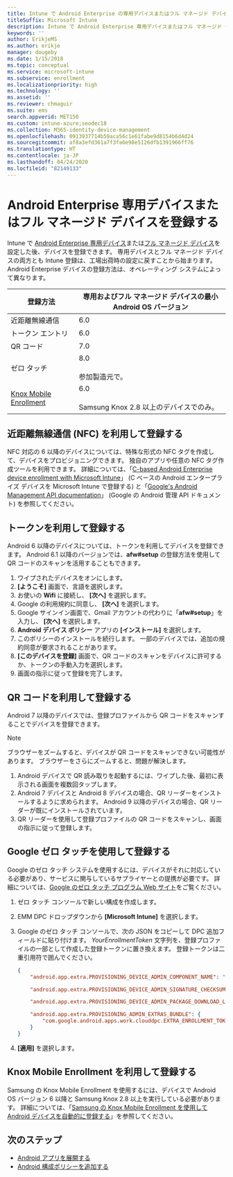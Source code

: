 ```yaml
---
title: Intune で Android Enterprise の専用デバイスまたはフル マネージド デバイスを登録する
titleSuffix: Microsoft Intune
description: Intune で Android Enterprise 専用デバイスまたはフル マネージド デバイスを登録する方法について説明します。
keywords: ''
author: ErikjeMS
ms.author: erikje
manager: dougeby
ms.date: 1/15/2018
ms.topic: conceptual
ms.service: microsoft-intune
ms.subservice: enrollment
ms.localizationpriority: high
ms.technology: ''
ms.assetid: ''
ms.reviewer: chmaguir
ms.suite: ems
search.appverid: MET150
ms.custom: intune-azure;seodec18
ms.collection: M365-identity-device-management
ms.openlocfilehash: 0913937714b59aca56c1e61fabe9d8154b6d4d24
ms.sourcegitcommit: af8a3efd361a7f3fa6e98e5126dfb1391966ff76
ms.translationtype: HT
ms.contentlocale: ja-JP
ms.lasthandoff: 04/24/2020
ms.locfileid: "82149133"
---
```

# <a name="enroll-your-android-enterprise-dedicated-devices-or-fully-managed-devices"></a>Android Enterprise 専用デバイスまたはフル マネージド デバイスを登録する

Intune で [Android Enterprise 専用デバイス](android-kiosk-enroll.md)または[フル マネージド デバイス](android-fully-managed-enroll.md)を設定した後、デバイスを登録できます。 専用デバイスとフル マネージド デバイスの両方とも Intune 登録は、工場出荷時の設定に戻すことから始まります。 Android Enterprise デバイスの登録方法は、オペレーティング システムによって異なります。

| 登録方法 | 専用およびフル マネージド デバイスの最小 Android OS バージョン |
| ----- | ----- |
| 近距離無線通信 | 6.0 |
| トークン エントリ | 6.0 |
| QR コード | 7.0 |
| ゼロ タッチ  | 8.0<br><br> 参加製造元で。 |
| [Knox Mobile Enrollment](https://docs.microsoft.com/mem/intune/enrollment/android-samsung-knox-mobile-enroll)  | 6.0<br><br> Samsung Knox 2.8 以上のデバイスでのみ。 |

## <a name="enroll-by-using-near-field-communication-nfc"></a>近距離無線通信 (NFC) を利用して登録する

NFC 対応の 6 以降のデバイスについては、特殊な形式の NFC タグを作成して、デバイスをプロビジョニングできます。 独自のアプリや任意の NFC タグ作成ツールを利用できます。 詳細については、「[C-based Android Enterprise device enrollment with Microsoft Intune](https://blogs.technet.microsoft.com/cbernier/2018/10/15/nfc-based-android-enterprise-device-enrollment-with-microsoft-intune/)」 (C ベースの Android エンタープライズ デバイスを Microsoft Intune で登録する) と「[Google's Android Management API documentation](https://developers.google.com/android/management/provision-device#nfc_method)」 (Google の Android 管理 API ドキュメント) を参照してください。

## <a name="enroll-by-using-a-token"></a>トークンを利用して登録する

Android 6 以降のデバイスについては、トークンを利用してデバイスを登録できます。 Android 6.1 以降のバージョンでは、**afw#setup** の登録方法を使用して QR コードのスキャンを活用することもできます。

1. ワイプされたデバイスをオンにします。
2. **[ようこそ]** 画面で、言語を選択します。
3. お使いの **Wifi** に接続し、 **[次へ]** を選択します。
4. Google の利用規約に同意し、 **[次へ]** を選択します。
5. Google サインイン画面で、Gmail アカウントの代わりに「**afw#setup**」を入力し、 **[次へ]** を選択します。
6. **Android デバイス ポリシー** アプリの **[インストール]** を選択します。
7. このポリシーのインストールを続行します。  一部のデバイスでは、追加の規約同意が要求されることがあります。
8. **[このデバイスを登録]** 画面で、QR コードのスキャンをデバイスに許可するか、トークンの手動入力を選択します。
9. 画面の指示に従って登録を完了します。

## <a name="enroll-by-using-a-qr-code"></a>QR コードを利用して登録する

Android 7 以降のデバイスでは、登録プロファイルから QR コードをスキャンすることでデバイスを登録できます。

> [!Note]
> ブラウザーをズームすると、デバイスが QR コードをスキャンできない可能性があります。 ブラウザーをさらにズームすると、問題が解決します。

1. Android デバイスで QR 読み取りを起動するには、ワイプした後、最初に表示される画面を複数回タップします。
2. Android 7 デバイスと Android 8 デバイスの場合、QR リーダーをインストールするように求められます。 Android 9 以降のデバイスの場合、QR リーダーが既にインストールされています。
3. QR リーダーを使用して登録プロファイルの QR コードをスキャンし、画面の指示に従って登録します。

## <a name="enroll-by-using-google-zero-touch"></a>Google ゼロ タッチを使用して登録する

Google のゼロ タッチ システムを使用するには、デバイスがそれに対応している必要があり、サービスに関与しているサプライヤーとの提携が必要です。  詳細については、[Google のゼロ タッチ プログラム Web サイト](https://www.android.com/enterprise/management/zero-touch/)をご覧ください。

1. ゼロ タッチ コンソールで新しい構成を作成します。
2. EMM DPC ドロップダウンから **[Microsoft Intune]** を選択します。
3. Google のゼロ タッチ コンソールで、次の JSON をコピーして DPC 追加フィールドに貼り付けます。 *YourEnrollmentToken* 文字列を、登録プロファイルの一部として作成した登録トークンに置き換えます。 登録トークンは二重引用符で囲んでください。

    ```json
    {
        "android.app.extra.PROVISIONING_DEVICE_ADMIN_COMPONENT_NAME": "com.google.android.apps.work.clouddpc/.receivers.CloudDeviceAdminReceiver",

        "android.app.extra.PROVISIONING_DEVICE_ADMIN_SIGNATURE_CHECKSUM": "I5YvS0O5hXY46mb01BlRjq4oJJGs2kuUcHvVkAPEXlg",

        "android.app.extra.PROVISIONING_DEVICE_ADMIN_PACKAGE_DOWNLOAD_LOCATION": "https://play.google.com/managed/downloadManagingApp?identifier=setup",

        "android.app.extra.PROVISIONING_ADMIN_EXTRAS_BUNDLE": {
            "com.google.android.apps.work.clouddpc.EXTRA_ENROLLMENT_TOKEN": "YourEnrollmentToken"
        }
    }
    ```

4. **[適用]** を選択します。

## <a name="enroll-by-using-knox-mobile-enrollment"></a>Knox Mobile Enrollment を利用して登録する
Samsung の Knox Mobile Enrollment を使用するには、デバイスで Android OS バージョン 6 以降と Samsung Knox 2.8 以上を実行している必要があります。 詳細については、「[Samsung の Knox Mobile Enrollment を使用して Android デバイスを自動的に登録する](https://docs.microsoft.com/mem/intune/enrollment/android-samsung-knox-mobile-enroll)」を参照してください。

## <a name="next-steps"></a>次のステップ
- [Android アプリを展開する](../apps/apps-deploy.md)
- [Android 構成ポリシーを追加する](../configuration/device-profiles.md)

